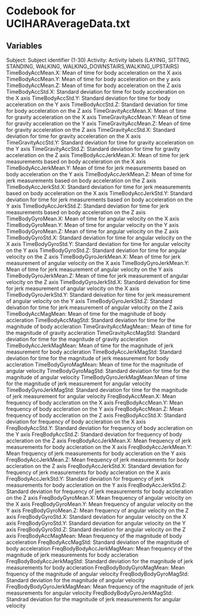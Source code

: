 # Codebook for UCIHARAverageData.txt

## Variables
Subject: Subject identifier (1-30)
Activity: Activity labels (LAYING, SITTING, STANDING, WALKING, WALKING_DOWNSTAIRS,WALKING_UPSTAIRS)               
TimeBodyAccMean.X: Mean of time for body acceleration on the X axis
TimeBodyAccMean.Y: Mean of time for body acceleration on the y axis
TimeBodyAccMean.Z: Mean of time for body acceleration on the Z axis
TimeBodyAccStd.X: Standard deviation for time for body acceleration on the X axis
TimeBodyAccStd.Y: Standard deviation for time for body acceleration on the Y axis
TimeBodyAccStd.Z: Standard deviation for time for body acceleration on the Z axis
TimeGravityAccMean.X: Mean of time for gravity acceleration on the X axis
TimeGravityAccMean.Y: Mean of time for gravity acceleration on the Y axis
TimeGravityAccMean.Z: Mean of time for gravity acceleration on the Z axis
TimeGravityAccStd.X: Standard deviation for time for gravity acceleration on the X axis
TimeGravityAccStd.Y: Standard deviation for time for gravity acceleration on the Y axis
TimeGravityAccStd.Z: Standard deviation for time for gravity acceleration on the Z axis
TimeBodyAccJerkMean.X: Mean of time for jerk measurements based on body acceleration on the X axis
TimeBodyAccJerkMean.Y: Mean of time for jerk measurements based on body acceleration on the Y axis
TimeBodyAccJerkMean.Z: Mean of time for jerk measurements based on body acceleration on the Z axis
TimeBodyAccJerkStd.X: Standard deviation for time for jerk measurements based on body acceleration on the X axis
TimeBodyAccJerkStd.Y: Standard deviation for time for jerk measurements based on body acceleration on the Y axis
TimeBodyAccJerkStd.Z: Standard deviation for time for jerk measurements based on body acceleration on the Z axis
TimeBodyGyroMean.X: Mean of time for angular velocity on the X axis
TimeBodyGyroMean.Y: Mean of time for angular velocity on the Y axis
TimeBodyGyroMean.Z: Mean of time for angular velocity on the Z axis
TimeBodyGyroStd.X: Standard deviation for time for angular velocity on the X axis
TimeBodyGyroStd.Y: Standard deviation for time for angular velocity on the Y axis
TimeBodyGyroStd.Z: Standard deviation for time for angular velocity on the Z axis
TimeBodyGyroJerkMean.X: Mean of time for jerk measurement of angular velocity on the X axis
TimeBodyGyroJerkMean.Y: Mean of time for jerk measurement of angular velocity on the Y axis
TimeBodyGyroJerkMean.Z: Mean of time for jerk measurement of angular velocity on the Z axis
TimeBodyGyroJerkStd.X: Standard deivation for time for jerk measurement of angular velocity on the X axis
TimeBodyGyroJerkStd.Y: Standard deivation for time for jerk measurement of angular velocity on the Y axis
TimeBodyGyroJerkStd.Z: Standard deivation for time for jerk measurement of angular velocity on the Z axis
TimeBodyAccMagMean: Mean of time for the magnitude of body accleration
TimeBodyAccMagStd: Standard deviation for time for the magnitude of body accleration
TimeGravityAccMagMean:: Mean of time for the magnitude of gravity accleration
TimeGravityAccMagStd: Standard deviation for time for the magnitude of gravity accleration
TimeBodyAccJerkMagMean: Mean of time for the magnitude of jerk measurement for body accleration
TimeBodyAccJerkMagStd: Standard deviation for time for the magnitude of jerk measurement for body accleration
TimeBodyGyroMagMean: Mean of time for the magnitude of angular velocity
TimeBodyGyroMagStd: Standard deviation for time for the magnitude of angular velocity
TimeBodyGyroJerkMagMean:Mean of time for the magnitude of jerk measurement for angular velocity
TimeBodyGyroJerkMagStd: Standard deviation for time for the magnitude of jerk measurement for angular velocity
FreqBodyAccMean.X: Mean frequency of body accleration on the X axis
FreqBodyAccMean.Y: Mean frequency of body accleration on the Y axis
FreqBodyAccMean.Z: Mean frequency of body accleration on the Z axis
FreqBodyAccStd.X: Standard deviation for frequency of body accleration on the X axis
FreqBodyAccStd.Y: Standard deviation for frequency of body accleration on the Y axis
FreqBodyAccStd.Z: Standard deviation for frequency of body accleration on the Z axis
FreqBodyAccJerkMean.X: Mean frequency of jerk measurements for body accleration on the X axis
FreqBodyAccJerkMean.Y: Mean frequency of jerk measurements for body accleration on the Y axis
FreqBodyAccJerkMean.Z: Mean frequency of jerk measurements for body accleration on the Z axis
FreqBodyAccJerkStd.X: Standard deviation for frequency of jerk measurements for body accleration on the X axis
FreqBodyAccJerkStd.Y: Standard deviation for frequency of jerk measurements for body accleration on the Y axis
FreqBodyAccJerkStd.Z: Standard deviation for frequency of jerk measurements for body accleration on the Z axis
FreqBodyGyroMean.X: Mean frequency of angular velocity on the X axis
FreqBodyGyroMean.Y: Mean frequency of angular velocity on the Y axis
FreqBodyGyroMean.Z: Mean frequency of angular velocity on the Z axis
FreqBodyGyroStd.X: Standard deviation for angular velocity on the X axis
FreqBodyGyroStd.Y: Standard deviation for angular velocity on the Y axis
FreqBodyGyroStd.Z: Standard deviation for angular velocity on the Z axis
FreqBodyAccMagMean: Mean frequency of the magnitude of body acceleration
FreqBodyAccMagStd: Standard deviation of the magnitude of body acceleration
FreqBodyBodyAccJerkMagMean: Mean frequency of the magnitude of jerk measurements for body accleration
FreqBodyBodyAccJerkMagStd: Standard deviation for the magnitude of jerk measurements for body accleration
FreqBodyBodyGyroMagMean: Mean frquency of the magnitude of angular velocity
FreqBodyBodyGyroMagStd: Standard deviation for the magnitude of angular velocity
FreqBodyBodyGyroJerkMagMean: Mean frequency of the magnitude of jerk measurements for angular velocity
FreqBodyBodyGyroJerkMagStd: Standrad deviation for the magnitude of jerk measurements for angular velocity